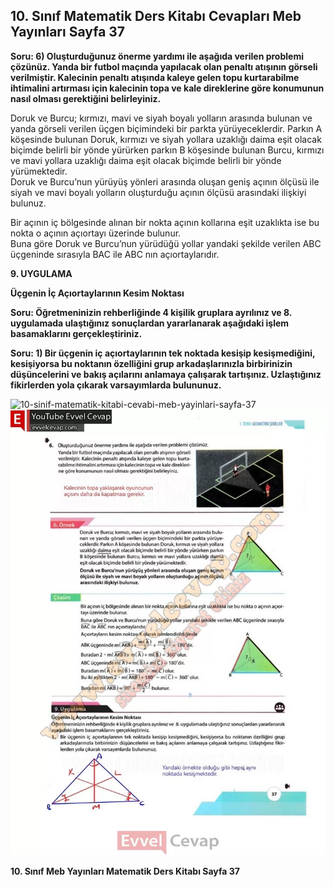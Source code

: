 ## 10. Sınıf Matematik Ders Kitabı Cevapları Meb Yayınları Sayfa 37

**Soru: 6) Oluşturduğunuz önerme yardımı ile aşağıda verilen problemi çözünüz. Yanda bir futbol maçında yapılacak olan penaltı atışının görseli verilmiştir. Kalecinin penaltı atışında kaleye gelen topu kurtarabilme ihtimalini artırması için kalecinin topa ve kale direklerine göre konumunun nasıl olması gerektiğini belirleyiniz.**

Doruk ve Burcu; kırmızı, mavi ve siyah boyalı yolların arasında bulunan ve yanda görseli verilen üçgen biçimindeki bir parkta yürüyeceklerdir. Parkın A köşesinde bulunan Doruk, kırmızı ve siyah yollara uzaklığı daima eşit olacak biçimde belirli bir yönde yürürken parkın B köşesinde bulunan Burcu, kırmızı ve mavi yollara uzaklığı daima eşit olacak biçimde belirli bir yönde yürümektedir.  
 Doruk ve Burcu’nun yürüyüş yönleri arasında oluşan geniş açının ölçüsü ile siyah ve mavi boyalı yolların oluşturduğu açının ölçüsü arasındaki ilişkiyi bulunuz.

Bir açının iç bölgesinde alınan bir nokta açının kollarına eşit uzaklıkta ise bu nokta o açının açıortayı üzerinde bulunur.  
 Buna göre Doruk ve Burcu’nun yürüdüğü yollar yandaki şekilde verilen ABC üçgeninde sırasıyla BAC ile ABC nın açıortaylarıdır.

**9. UYGULAMA**

**Üçgenin İç Açıortaylarının Kesim Noktası**

**Soru: Öğretmeninizin rehberliğinde 4 kişilik gruplara ayrılınız ve 8. uygulamada ulaştığınız sonuçlardan yararlanarak aşağıdaki işlem basamaklarını gerçekleştiriniz.**

**Soru: 1) Bir üçgenin iç açıortaylarının tek noktada kesişip kesişmediğini, kesişiyorsa bu noktanın özelliğini grup arkadaşlarınızla birbirinizin düşüncelerini ve bakış açılarını anlamaya çalışarak tartışınız. Uzlaştığınız fikirlerden yola çıkarak varsayımlarda bulununuz.**

![10-sinif-matematik-kitabi-cevabi-meb-yayinlari-sayfa-37]()![10-sinif-matematik-kitabi-cevabi-meb-yayinlari-sayfa-37](./image1.webp)

**10. Sınıf Meb Yayınları Matematik Ders Kitabı Sayfa 37**